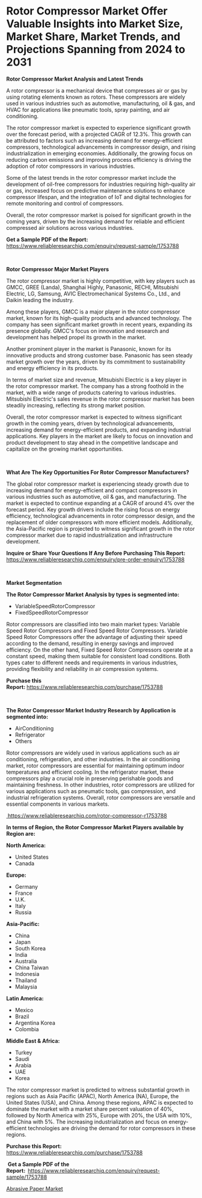 <p><h1>Rotor Compressor Market Offer Valuable Insights into Market Size, Market Share, Market Trends, and Projections Spanning from 2024 to 2031</h1></p><p><strong>Rotor Compressor Market Analysis and Latest Trends</strong></p>
<p><p>A rotor compressor is a mechanical device that compresses air or gas by using rotating elements known as rotors. These compressors are widely used in various industries such as automotive, manufacturing, oil & gas, and HVAC for applications like pneumatic tools, spray painting, and air conditioning.</p><p>The rotor compressor market is expected to experience significant growth over the forecast period, with a projected CAGR of 12.3%. This growth can be attributed to factors such as increasing demand for energy-efficient compressors, technological advancements in compressor design, and rising industrialization in emerging economies. Additionally, the growing focus on reducing carbon emissions and improving process efficiency is driving the adoption of rotor compressors in various industries.</p><p>Some of the latest trends in the rotor compressor market include the development of oil-free compressors for industries requiring high-quality air or gas, increased focus on predictive maintenance solutions to enhance compressor lifespan, and the integration of IoT and digital technologies for remote monitoring and control of compressors.</p><p>Overall, the rotor compressor market is poised for significant growth in the coming years, driven by the increasing demand for reliable and efficient compressed air solutions across various industries.</p></p>
<p><strong>Get a Sample PDF of the Report:&nbsp;</strong> <a href="https://www.reliableresearchiq.com/enquiry/request-sample/1753788">https://www.reliableresearchiq.com/enquiry/request-sample/1753788</a></p>
<p>&nbsp;</p>
<p><strong>Rotor Compressor Major Market Players</strong></p>
<p><p>The rotor compressor market is highly competitive, with key players such as GMCC, GREE (Landa), Shanghai Highly, Panasonic, RECHI, Mitsubishi Electric, LG, Samsung, AVIC Electromechanical Systems Co., Ltd., and Daikin leading the industry.</p><p>Among these players, GMCC is a major player in the rotor compressor market, known for its high-quality products and advanced technology. The company has seen significant market growth in recent years, expanding its presence globally. GMCC's focus on innovation and research and development has helped propel its growth in the market.</p><p>Another prominent player in the market is Panasonic, known for its innovative products and strong customer base. Panasonic has seen steady market growth over the years, driven by its commitment to sustainability and energy efficiency in its products.</p><p>In terms of market size and revenue, Mitsubishi Electric is a key player in the rotor compressor market. The company has a strong foothold in the market, with a wide range of products catering to various industries. Mitsubishi Electric's sales revenue in the rotor compressor market has been steadily increasing, reflecting its strong market position.</p><p>Overall, the rotor compressor market is expected to witness significant growth in the coming years, driven by technological advancements, increasing demand for energy-efficient products, and expanding industrial applications. Key players in the market are likely to focus on innovation and product development to stay ahead in the competitive landscape and capitalize on the growing market opportunities.</p></p>
<p>&nbsp;</p>
<p><strong>What Are The Key Opportunities For Rotor Compressor Manufacturers?</strong></p>
<p><p>The global rotor compressor market is experiencing steady growth due to increasing demand for energy-efficient and compact compressors in various industries such as automotive, oil & gas, and manufacturing. The market is expected to continue expanding at a CAGR of around 4% over the forecast period. Key growth drivers include the rising focus on energy efficiency, technological advancements in rotor compressor design, and the replacement of older compressors with more efficient models. Additionally, the Asia-Pacific region is projected to witness significant growth in the rotor compressor market due to rapid industrialization and infrastructure development.</p></p>
<p><strong>Inquire or Share Your Questions If Any Before Purchasing This Report:</strong> <a href="https://www.reliableresearchiq.com/enquiry/pre-order-enquiry/1753788">https://www.reliableresearchiq.com/enquiry/pre-order-enquiry/1753788</a></p>
<p>&nbsp;</p>
<p><strong>Market Segmentation</strong></p>
<p><strong>The Rotor Compressor Market Analysis by types is segmented into:</strong></p>
<p><ul><li>VariableSpeedRotorCompressor</li><li>FixedSpeedRotorCompressor</li></ul></p>
<p><p>Rotor compressors are classified into two main market types: Variable Speed Rotor Compressors and Fixed Speed Rotor Compressors. Variable Speed Rotor Compressors offer the advantage of adjusting their speed according to the demand, resulting in energy savings and improved efficiency. On the other hand, Fixed Speed Rotor Compressors operate at a constant speed, making them suitable for consistent load conditions. Both types cater to different needs and requirements in various industries, providing flexibility and reliability in air compression systems.</p></p>
<p><strong>Purchase this Report:&nbsp;</strong><a href="https://www.reliableresearchiq.com/purchase/1753788">https://www.reliableresearchiq.com/purchase/1753788</a></p>
<p>&nbsp;</p>
<p><strong>The Rotor Compressor Market Industry Research by Application is segmented into:</strong></p>
<p><ul><li>AirConditioning</li><li>Refrigerator</li><li>Others</li></ul></p>
<p><p>Rotor compressors are widely used in various applications such as air conditioning, refrigeration, and other industries. In the air conditioning market, rotor compressors are essential for maintaining optimum indoor temperatures and efficient cooling. In the refrigerator market, these compressors play a crucial role in preserving perishable goods and maintaining freshness. In other industries, rotor compressors are utilized for various applications such as pneumatic tools, gas compression, and industrial refrigeration systems. Overall, rotor compressors are versatile and essential components in various markets.</p></p>
<p><a href="https://www.reliableresearchiq.com/rotor-compressor-r1753788">&nbsp;https://www.reliableresearchiq.com/rotor-compressor-r1753788</a></p>
<p><strong>In terms of Region, the Rotor Compressor Market Players available by Region are:</strong></p>
<p>
    <p> <strong> North America: </strong>
        <ul>
            <li>United States</li>
            <li>Canada</li>
        </ul>
        </p> 
    <p> <strong> Europe: </strong>
        <ul>
            <li>Germany</li>
            <li>France</li>
            <li>U.K.</li>
            <li>Italy</li>
            <li>Russia</li>
        </ul>
        </p> 
    <p> <strong> Asia-Pacific: </strong>
        <ul>
            <li>China</li>
            <li>Japan</li>
            <li>South Korea</li>
            <li>India</li>
            <li>Australia</li>
            <li>China Taiwan</li>
            <li>Indonesia</li>
            <li>Thailand</li>
            <li>Malaysia</li>
        </ul>
        </p> 
    <p> <strong> Latin America: </strong>
        <ul>
            <li>Mexico</li>
            <li>Brazil</li>
            <li>Argentina Korea</li>
            <li>Colombia</li>
        </ul>
        </p> 
    <p> <strong> Middle East & Africa: </strong>
        <ul>
            <li>Turkey</li>
            <li>Saudi</li>
            <li>Arabia</li>
            <li>UAE</li>
            <li>Korea</li>
        </ul>
    </p>
    </p>
<p><p>The rotor compressor market is predicted to witness substantial growth in regions such as Asia Pacific (APAC), North America (NA), Europe, the United States (USA), and China. Among these regions, APAC is expected to dominate the market with a market share percent valuation of 40%, followed by North America with 25%, Europe with 20%, the USA with 10%, and China with 5%. The increasing industrialization and focus on energy-efficient technologies are driving the demand for rotor compressors in these regions.</p></p>
<p><strong>Purchase this Report: </strong><a href="https://www.reliableresearchiq.com/purchase/1753788">https://www.reliableresearchiq.com/purchase/1753788</a></p>
<p>&nbsp;<strong>Get a Sample PDF of the Report:&nbsp;&nbsp;</strong><a href="https://www.reliableresearchiq.com/enquiry/request-sample/1753788">https://www.reliableresearchiq.com/enquiry/request-sample/1753788</a></p>
<p><strong></strong></p>
<p><p><a href="https://www.linkedin.com/pulse/global-abrasive-paper-market-size-share-analysis-product-jnj3f?trackingId=g2s%2BN6OsTbam9sh0Z1vjMA%3D%3D">Abrasive Paper Market</a></p></p>